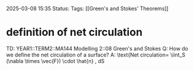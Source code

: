 2025-03-08 15:35
Status: 
Tags: [[Green's and Stokes' Theorems]]
# definition of net circulation

TD: YEAR1::TERM2::MA144 Modelling 2::08 Green's and Stokes
Q: How do we define the net circulation of a surface?
A: \text{Net circulation= \iint_S (\nabla \times \vec{F}) \cdot \hat{n} \, dS
